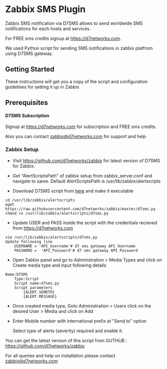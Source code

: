 # Zabbix SMS Plugin

Zabbix SMS notification via D7SMS allows to send worldwide SMS notifications for each hosts and services. 

For FREE sms credits signup at https://d7networks.com. 

We used Python script for sending SMS notifications in zabbix platfrom using D7SMS gateway.

## Getting Started
These instructions will get you a copy of the script and configuration guidelines for setting it up in Zabbix

## Prerequisites


#### D7SMS Subscription
Signup at https://d7networks.com for subscription and FREE sms credits. 

Also you can contact zabbix@d7networks.com for support and help


### Zabbix Setup


- Visit https://github.com/d7networks/zabbix for latest version of D7SMS for Zabbix.

- Get "AlertScriptsPath" of zabbix setup from zabbix_server.conf and navigate to same. 
Default AlertScriptsPath is /usr/lib/zabbix/alertscripts
 - Download D7SMS script from [here](https://raw.githubusercontent.com/d7networks/zabbix/master/d7sms.py) and make it executable
```
cd /usr/lib/zabbix/alertscripts
wget https://raw.githubusercontent.com/d7networks/zabbix/master/d7sms.py
chmod +x /usr/lib/zabbix/alertscripts/d7sms.py
```
- Update USER and PASS inside the script with the credentials recieved from  https://d7networks.com
```
vim /usr/lib/zabbix/alertscripts/d7sms.py
Update following line
    USERNAME = 'API_Username'# d7 sms gateway API Username
    PASSWORD =  'API_Password'# d7 sms gateway API Password
```

- Open Zabbix panel and go to Administration > Media Types and click on Create media type and input following details



```
Name:D7SMS
    Type:Script
    Script name:d7sms.py
    Script parameters
        {ALERT.SENDTO}
        {ALERT.MESSAGE}
```

- Once created media type, Goto Administration > Users click on the desired User > Media and click on Add


- Enter Mobile number with international prefix at "Send to" option

    Select type of alerts (severity) required and enable it. 
    
    
You can get the latest version of this script from GUTHUB : https://github.com/d7networks/zabbix

For all queries and help on installation please contact zabbix@d7networks.com
